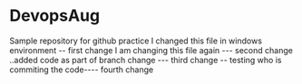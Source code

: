 # DevopsAug
Sample repository for github practice
I changed this file in windows environment -- first change
I am changing this file again --- second change
..added code as part of branch change --- third change
-- testing who is commiting the code---- fourth change